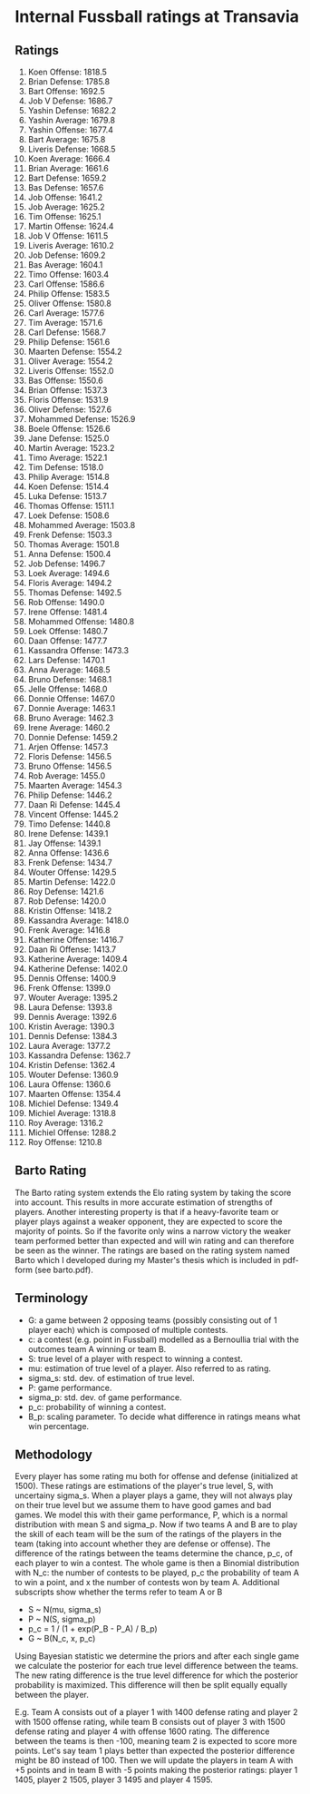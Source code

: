 # Internal Fussball ratings at Transavia
## Ratings
1. Koen Offense: 1818.5 
2. Brian Defense: 1785.8 
3. Bart Offense: 1692.5 
4. Job V Defense: 1686.7 
5. Yashin Defense: 1682.2 
6. Yashin Average: 1679.8 
7. Yashin Offense: 1677.4 
8. Bart Average: 1675.8 
9. Liveris Defense: 1668.5 
10. Koen Average: 1666.4 
11. Brian Average: 1661.6 
12. Bart Defense: 1659.2 
13. Bas Defense: 1657.6 
14. Job Offense: 1641.2 
15. Job Average: 1625.2 
16. Tim Offense: 1625.1 
17. Martin Offense: 1624.4 
18. Job V Offense: 1611.5 
19. Liveris Average: 1610.2 
20. Job Defense: 1609.2 
21. Bas Average: 1604.1 
22. Timo Offense: 1603.4 
23. Carl Offense: 1586.6 
24. Philip Offense: 1583.5 
25. Oliver Offense: 1580.8 
26. Carl Average: 1577.6 
27. Tim Average: 1571.6 
28. Carl Defense: 1568.7 
29. Philip  Defense: 1561.6 
30. Maarten Defense: 1554.2 
31. Oliver Average: 1554.2 
32. Liveris Offense: 1552.0 
33. Bas Offense: 1550.6 
34. Brian Offense: 1537.3 
35. Floris Offense: 1531.9 
36. Oliver Defense: 1527.6 
37. Mohammed Defense: 1526.9 
38. Boele Offense: 1526.6 
39. Jane Defense: 1525.0 
40. Martin Average: 1523.2 
41. Timo Average: 1522.1 
42. Tim Defense: 1518.0 
43. Philip Average: 1514.8 
44. Koen Defense: 1514.4 
45. Luka Defense: 1513.7 
46. Thomas Offense: 1511.1 
47. Loek Defense: 1508.6 
48. Mohammed Average: 1503.8 
49. Frenk  Defense: 1503.3 
50. Thomas Average: 1501.8 
51. Anna Defense: 1500.4 
52. Job  Defense: 1496.7 
53. Loek Average: 1494.6 
54. Floris Average: 1494.2 
55. Thomas Defense: 1492.5 
56. Rob Offense: 1490.0 
57. Irene Offense: 1481.4 
58. Mohammed Offense: 1480.8 
59. Loek Offense: 1480.7 
60. Daan Offense: 1477.7 
61. Kassandra Offense: 1473.3 
62. Lars Defense: 1470.1 
63. Anna Average: 1468.5 
64. Bruno Defense: 1468.1 
65. Jelle Offense: 1468.0 
66. Donnie Offense: 1467.0 
67. Donnie Average: 1463.1 
68. Bruno Average: 1462.3 
69. Irene Average: 1460.2 
70. Donnie Defense: 1459.2 
71. Arjen Offense: 1457.3 
72. Floris Defense: 1456.5 
73. Bruno Offense: 1456.5 
74. Rob Average: 1455.0 
75. Maarten Average: 1454.3 
76. Philip Defense: 1446.2 
77. Daan Ri Defense: 1445.4 
78. Vincent Offense: 1445.2 
79. Timo Defense: 1440.8 
80. Irene Defense: 1439.1 
81. Jay Offense: 1439.1 
82. Anna Offense: 1436.6 
83. Frenk Defense: 1434.7 
84. Wouter Offense: 1429.5 
85. Martin Defense: 1422.0 
86. Roy Defense: 1421.6 
87. Rob Defense: 1420.0 
88. Kristin Offense: 1418.2 
89. Kassandra Average: 1418.0 
90. Frenk Average: 1416.8 
91. Katherine Offense: 1416.7 
92. Daan Ri Offense: 1413.7 
93. Katherine Average: 1409.4 
94. Katherine Defense: 1402.0 
95. Dennis Offense: 1400.9 
96. Frenk Offense: 1399.0 
97. Wouter Average: 1395.2 
98. Laura Defense: 1393.8 
99. Dennis Average: 1392.6 
100. Kristin Average: 1390.3 
101. Dennis Defense: 1384.3 
102. Laura Average: 1377.2 
103. Kassandra Defense: 1362.7 
104. Kristin Defense: 1362.4 
105. Wouter Defense: 1360.9 
106. Laura Offense: 1360.6 
107. Maarten Offense: 1354.4 
108. Michiel Defense: 1349.4 
109. Michiel Average: 1318.8 
110. Roy Average: 1316.2 
111. Michiel Offense: 1288.2 
112. Roy Offense: 1210.8 

## Barto Rating
The Barto rating system extends the Elo rating system by taking the score into account. This results in more accurate estimation of strengths of players. Another interesting property is that if a heavy-favorite team or player plays against a weaker opponent, they are expected to score the majority of points. So if the favorite only wins a narrow victory the weaker team performed better than expected and will win rating and can therefore be seen as the winner. The ratings are based on the rating system named Barto which I developed during my Master's thesis which is included in pdf-form (see barto.pdf).
## Terminology
- G: a game between 2 opposing teams (possibly consisting out of 1 player each) which is composed of multiple contests.
- c: a contest (e.g. point in Fussball) modelled as a Bernoullia trial with the outcomes team A winning or team B.
- S: true level of a player with respect to winning a contest.
- mu: estimation of true level of a player. Also referred to as rating.
- sigma_s: std. dev. of estimation of true level.
- P: game performance.
- sigma_p: std. dev. of game performance.
- p_c: probability of winning a contest.
- B_p: scaling parameter. To decide what difference in ratings means what win percentage.
## Methodology
Every player has some rating mu both for offense and defense (initialized at 1500). These ratings are estimations of the player's true level, S, with uncertainy sigma_s. When a player plays a game, they will not always play on their true level but we assume them to have good games and bad games. We model this with their game performance, P, which is a normal distribution with mean S and sigma_p. Now if two teams A and B are to play the skill of each team will be the sum of the ratings of the players in the team (taking into account whether they are defense or offense). The difference of the ratings between the teams determine the chance, p_c, of each player to win a contest. The whole game is then a Binomial distribution with N_c: the number of contests to be played, p_c the probability of team A to win a point, and x the number of contests won by team A. Additional subscripts show whether the terms refer to team A or B
- S ~ N(mu, sigma_s)
- P ~ N(S, sigma_p)
- p_c = 1 / (1 + exp(P_B - P_A) / B_p)
- G ~ B(N_c, x, p_c)

Using Bayesian statistic we determine the priors and after each single game we calculate the posterior for each true level difference between the teams. The new rating difference is the true level difference for which the posterior probability is maximized. This difference will then be split equally equally between the player. 

E.g. Team A consists out of a player 1 with 1400 defense rating and player 2 with 1500 offense rating, while team B consists out of player 3 with 1500 defense rating and player 4 with offense 1600 rating. The difference between the teams is then -100, meaning team 2 is expected to score more points. Let's say team 1 plays better than expected the posterior difference might be 80 instead of 100. Then we will update the players in team A with +5 points and in team B with -5 points making the posterior ratings: player 1 1405, player 2 1505, player 3 1495 and player 4 1595.